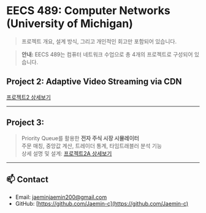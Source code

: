 # EECS 489: Computer Networks (University of Michigan) 
> 프로젝트 개요, 설계 방식, 그리고 개인적인 회고만 포함되어 있습니다.

> **안내:** EECS 489는 컴퓨터 네트워크 수업으로 총 4개의 프로젝트로 구성되어 있습니다.

## Project 2: Adaptive Video Streaming via CDN
[프로젝트2 상세보기](https://github.com/Jaemin-c/uni-project/blob/main/489/README-p2.md)

---

## Project 3:

> Priority Queue를 활용한 **전자 주식 시장 시뮬레이터**  
> 주문 매칭, 중앙값 계산, 트레이더 통계, 타임트래블러 분석 기능  
> 상세 설명 및 설계: [프로젝트2A 상세보기](https://github.com/Jaemin-c/uni-project/blob/main/281/README-p2a.md)

---

## 📫 Contact

- Email: jaeminjaemin200@gmail.com  
- GitHub: [https://github.com/Jaemin-c](https://github.com/Jaemin-c)




